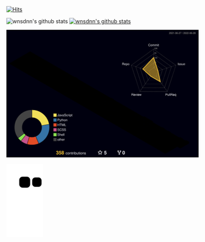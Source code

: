 <!--
**wnsdnn/wnsdnn** is a ✨ _special_ ✨ repository because its `README.md` (this file) appears on your GitHub profile.

Here are some ideas to get you started:

- 🔭 I’m currently working on ...
- 🌱 I’m currently learning ...
- 👯 I’m looking to collaborate on ...
- 🤔 I’m looking for help with ...
- 💬 Ask me about ...
- 📫 How to reach me: ...
- 😄 Pronouns: ...
- ⚡ Fun fact: ...
-->





[![Hits](https://hits.seeyoufarm.com/api/count/incr/badge.svg?url=https%3A%2F%2Fgithub.com%2Fwnsdnn&count_bg=%2379C83D&title_bg=%23555555&icon=&icon_color=%23E7E7E7&title=hits&edge_flat=false)](https://hits.seeyoufarm.com)    
   
![wnsdnn's github stats](https://github-readme-stats.vercel.app/api?username=wnsdnn&show_icons=true)
[![wnsdnn's github stats](https://github-readme-stats.vercel.app/api/top-langs/?username=wnsdnn&show_icons=true&hide_border=true&title_color=004386&icon_color=004386&layout=compact)](https://github.com/wnsdnn)
   
![](./profile-3d-contrib/profile-night-rainbow.svg)

![snake gif](https://github.com/wnsdnn/wnsdnn/blob/output/github-contribution-grid-snake.svg)
